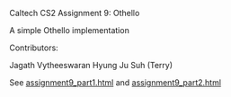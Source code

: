 Caltech CS2 Assignment 9: Othello

A simple Othello implementation

Contributors:

Jagath Vytheeswaran
Hyung Ju Suh (Terry)

See [assignment9_part1.html](http://htmlpreview.github.io/?https://github.com/caltechcs2/othello/blob/master/assignment9_part1.html) and [assignment9_part2.html](http://htmlpreview.github.io/?https://github.com/caltechcs2/othello/blob/master/assignment9_part2.html)

